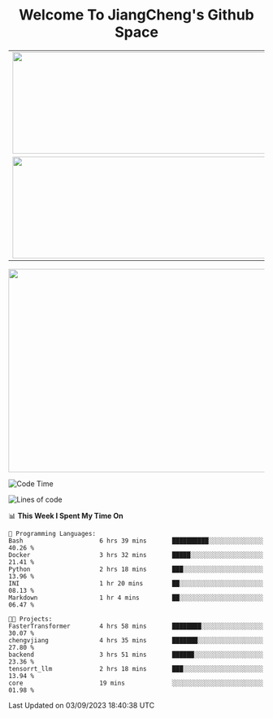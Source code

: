 <h1 align="center">Welcome To JiangCheng's Github Space</h1>

<table align="center" frame="void" rules="none" >
  <tr>
    <td>
      <div align="center"> <img height="200px" width="500px"  src="https://github-readme-stats.vercel.app/api?username=thisjiang&hide_title=true&hide_border=true&layout=compact&show_icons=trueline_height=21&text_color=000&icon_color=000&bg_color=0,ea6161,ffc64d,fffc4d,52fa5a&theme=graywhite" /> </div>
    </td>
    <td>
      <div align="center"> <img height="200px" width="500px" src="https://github-readme-stats.vercel.app/api/top-langs/?username=thisjiang&hide_title=true&hide_border=true&layout=compact&langs_count=6&text_color=000&icon_color=fff&bg_color=0,52fa5a,4dfcff,c64dff&theme=graywhite" /> </div>
    </td>
  </tr>
  <tr>
    <td>
      <div align="center"> <img height="200px" width="500px" src="https://github-readme-streak-stats.herokuapp.com/?user=thisjiang&hide_title=true&hide_border=true&layout=compact&langs_count=6" /> </div>
    </td>
    <td>
      <div align="center"> 
      <a href="https://github.com/" target="_blank"><img style="margin: 10px" src="https://profilinator.rishav.dev/skills-assets/git-scm-icon.svg" alt="Git" height="50" /></a>  
      <a href="https://www.linux.org/" target="_blank"><img style="margin: 10px" src="https://profilinator.rishav.dev/skills-assets/linux-original.svg" alt="Linux" height="50" /></a>  
      <a href="https://www.gnu.org/software/bash/" target="_blank"><img style="margin: 10px" src="https://profilinator.rishav.dev/skills-assets/gnu_bash-icon.svg" alt="Bash" height="50" /></a>  
      </div>
    </td>
  </tr>
</table>

<div align="center"> <img height="400px" width="1000px" src="https://github-readme-activity-graph.cyclic.app/graph?username=thisjiang&theme=react&hide_title=true&hide_border=true&layout=compact&langs_count=6" /> </div></td>

<!--START_SECTION:waka-->
![Code Time](http://img.shields.io/badge/Code%20Time-204%20hrs%2049%20mins-blue)

![Lines of code](https://img.shields.io/badge/From%20Hello%20World%20I%27ve%20Written-530.9%20thousand%20lines%20of%20code-blue)

📊 **This Week I Spent My Time On** 

```text
💬 Programming Languages: 
Bash                     6 hrs 39 mins       ██████████░░░░░░░░░░░░░░░   40.26 % 
Docker                   3 hrs 32 mins       █████░░░░░░░░░░░░░░░░░░░░   21.41 % 
Python                   2 hrs 18 mins       ███░░░░░░░░░░░░░░░░░░░░░░   13.96 % 
INI                      1 hr 20 mins        ██░░░░░░░░░░░░░░░░░░░░░░░   08.13 % 
Markdown                 1 hr 4 mins         ██░░░░░░░░░░░░░░░░░░░░░░░   06.47 % 

🐱‍💻 Projects: 
FasterTransformer        4 hrs 58 mins       ████████░░░░░░░░░░░░░░░░░   30.07 % 
chengvjiang              4 hrs 35 mins       ███████░░░░░░░░░░░░░░░░░░   27.80 % 
backend                  3 hrs 51 mins       ██████░░░░░░░░░░░░░░░░░░░   23.36 % 
tensorrt_llm             2 hrs 18 mins       ███░░░░░░░░░░░░░░░░░░░░░░   13.94 % 
core                     19 mins             ░░░░░░░░░░░░░░░░░░░░░░░░░   01.98 % 
```


 Last Updated on 03/09/2023 18:40:38 UTC
<!--END_SECTION:waka-->
